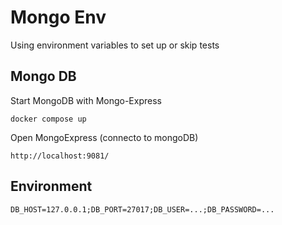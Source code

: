 # Mongo Env
Using environment variables to set up or skip tests

## Mongo DB

Start MongoDB with Mongo-Express
```shell
docker compose up
```

Open MongoExpress (connecto to mongoDB)
```shell
http://localhost:9081/
```

## Environment

```shell
DB_HOST=127.0.0.1;DB_PORT=27017;DB_USER=...;DB_PASSWORD=...
```

